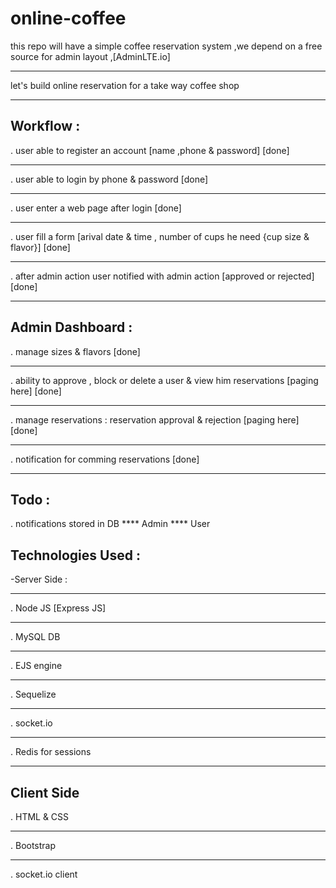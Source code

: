 # online-coffee
this repo will have a simple coffee reservation system ,we depend on a free source for admin layout ,[AdminLTE.io]
***************************************************************************************************
let's build online reservation for a take way coffee shop
******************************************************

Workflow :
---------------
. user able to register an account [name ,phone & password] [done]
******************************************************
. user able to login by phone & password [done]
****************************************
. user enter a web page after login [done]
***********************************
. user fill a form [arival date & time , number of cups he need {cup size & flavor}] [done]
************************************************************************************
. after admin action user notified with admin action [approved or rejected] [done]
***************************************************************************

Admin Dashboard :
---------------
. manage sizes & flavors [done]
************************
. ability to approve , block or delete a user & view him reservations [paging here] [done]
***********
. manage reservations : reservation approval & rejection [paging here] [done]
***********
. notification for comming reservations [done]
***********

Todo :
-----
. notifications stored in DB
**** Admin
**** User

Technologies Used :
------------------
-Server Side :
*************
. Node JS [Express JS]
**********************
. MySQL DB
**********
. EJS engine
************
. Sequelize
***********
. socket.io
***********
. Redis for sessions
********************

Client Side
------
. HTML & CSS
************
. Bootstrap
***********
. socket.io client
